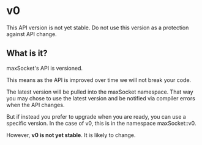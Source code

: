 # v0

This API version is not yet stable. Do not use this version as a protection against API change.

## What is it?

maxSocket's API is versioned.

This means as the API is improved over time we will not break your code.

The latest version will be pulled into the maxSocket namespace. That way you may chose to use the latest version and be notified via compiler errors when the API changes.

But if instead you prefer to upgrade when you are ready, you can use a specific version. In the case of v0, this is in the namespace maxSocket::v0.

However, **v0 is not yet stable**. It is likely to change.